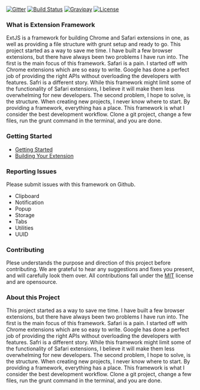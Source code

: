 [![Gitter](https://badges.gitter.im/Join%20Chat.svg)](https://gitter.im/Christianjuth/ExtJS?utm_source=badge&utm_medium=badge&utm_campaign=pr-badge&utm_content=body_badge)
[![Build Status](http://img.shields.io/travis/Christianjuth/ExtJS_Library.svg?branch=master)](https://travis-ci.org/Christianjuth/ExtJS_Library)
[![Gravipay](http://img.shields.io/gratipay/Christianjuth.svg)](https://gratipay.com/Christianjuth/)
[![License](http://img.shields.io/npm/l/xmlbuilder.svg)](http://opensource.org/licenses/MIT)

### What is Extension Framework
ExtJS is a framework for building Chrome and Safari extensions in one, as well as providing a file structure with grunt setup and ready to go. This project started as a way to save me time. I have built a few browser extensions, but there have always been two problems I have run into. The first is the main focus of this framework. Safari is a pain. I started off with Chrome extensions which are so easy to write. Google has done a perfect job of providing the right APIs without overloading the developers with features. Safri is a different story. While this framework might limit some of the functionality of Safari extensions, I believe it will make them less overwhelming for new developers. The second problem, I hope to solve, is the structure. When creating new projects, I never know where to start. By providing a framework, everything has a place. This framework is what I consider the best development workflow. Clone a git project, change a few files, run the grunt command in the terminal, and you are done.

### Getting Started
* [Getting Started](https://github.com/Christianjuth/ExtJS_Framework/wiki/Getting-Started)
* [Building Your Extension](https://github.com/Christianjuth/ExtJS_Framework/wiki/Building-Your-Extension)

### Reporting Issues
Please submit issues with this framework on Github.

* Clipboard
* Notification
* Popup
* Storage
* Tabs
* Utilities
* UUID


### Contributing
Plese understands the purpose and direction of this project before contributing. We are grateful to hear any suggestions and fixes you present, and will carefully look them over. All contributions fall under the [MIT](http://opensource.org/licenses/MIT) license and are opensource.


### About this Project
This project started as a way to save me time. I have built a few browser extensions, but there have always been two problems I have run into. The first is the main focus of this framework. Safari is a pain. I started off with Chrome extensions which are so easy to write.  Google has done a perfect job of providing the right APIs without overloading the developers with features. Safri is a different story. While this framework might limit some of the functionality of Safari extensions, I believe it will make them less overwhelming for new developers.  The second problem, I hope to solve, is the structure.  When creating new projects, I never know where to start. By providing a framework, everything has a place. This framework is what I consider the best development workflow. Clone a git project, change a few files, run the grunt command in the terminal, and you are done.
